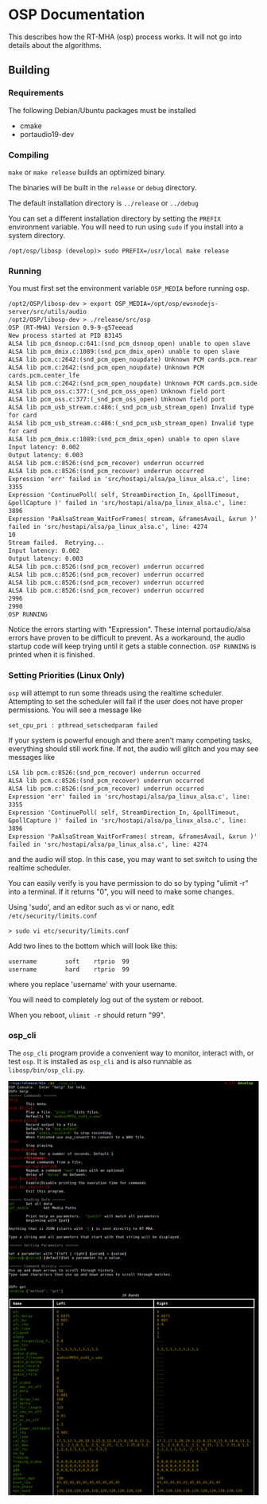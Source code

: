 # OSP Documentation

This describes how the RT-MHA (osp) process
works.  It will not go into details about the algorithms.

## Building

### Requirements

The following Debian/Ubuntu packages must be installed
* cmake
* portaudio19-dev
  
### Compiling

`make` or `make release` builds an optimized binary.

The binaries will be built in the `release` or `debug` directory.  

The default installation directory is `../release` or `../debug`

You can set a different installation directory by setting the `PREFIX`
environment variable. You will need to run using `sudo` if you install
into a system directory.

```
/opt/osp/libosp (develop)> sudo PREFIX=/usr/local make release
```

### Running

You must first set the environment variable `OSP_MEDIA` before running osp.

```
/opt2/OSP/libosp-dev > export OSP_MEDIA=/opt/osp/ewsnodejs-server/src/utils/audio
/opt2/OSP/libosp-dev > ./release/src/osp
OSP (RT-MHA) Version 0.9-9-g57eeead
New process started at PID 83145
ALSA lib pcm_dsnoop.c:641:(snd_pcm_dsnoop_open) unable to open slave
ALSA lib pcm_dmix.c:1089:(snd_pcm_dmix_open) unable to open slave
ALSA lib pcm.c:2642:(snd_pcm_open_noupdate) Unknown PCM cards.pcm.rear
ALSA lib pcm.c:2642:(snd_pcm_open_noupdate) Unknown PCM cards.pcm.center_lfe
ALSA lib pcm.c:2642:(snd_pcm_open_noupdate) Unknown PCM cards.pcm.side
ALSA lib pcm_oss.c:377:(_snd_pcm_oss_open) Unknown field port
ALSA lib pcm_oss.c:377:(_snd_pcm_oss_open) Unknown field port
ALSA lib pcm_usb_stream.c:486:(_snd_pcm_usb_stream_open) Invalid type for card
ALSA lib pcm_usb_stream.c:486:(_snd_pcm_usb_stream_open) Invalid type for card
ALSA lib pcm_dmix.c:1089:(snd_pcm_dmix_open) unable to open slave
Input latency: 0.002
Output latency: 0.003
ALSA lib pcm.c:8526:(snd_pcm_recover) underrun occurred
ALSA lib pcm.c:8526:(snd_pcm_recover) underrun occurred
Expression 'err' failed in 'src/hostapi/alsa/pa_linux_alsa.c', line: 3355
Expression 'ContinuePoll( self, StreamDirection_In, &pollTimeout, &pollCapture )' failed in 'src/hostapi/alsa/pa_linux_alsa.c', line: 3896
Expression 'PaAlsaStream_WaitForFrames( stream, &framesAvail, &xrun )' failed in 'src/hostapi/alsa/pa_linux_alsa.c', line: 4274
10
Stream failed.  Retrying...
Input latency: 0.002
Output latency: 0.003
ALSA lib pcm.c:8526:(snd_pcm_recover) underrun occurred
ALSA lib pcm.c:8526:(snd_pcm_recover) underrun occurred
ALSA lib pcm.c:8526:(snd_pcm_recover) underrun occurred
ALSA lib pcm.c:8526:(snd_pcm_recover) underrun occurred
2996
2990
OSP RUNNING
```

Notice the errors starting with "Expression".  These internal portaudio/alsa errors
have proven to be difficult to prevent.  As a workaround, the audio startup code will
keep trying until it gets a stable connection.  `OSP RUNNING` is printed when it is finished.

### Setting Priorities (Linux Only)

`osp` will attempt to run some threads using the realtime scheduler.  Attempting to set
the scheduler will fail if the user does not have proper permissions.  You will see a message
like

```
set_cpu_pri : pthread_setschedparam failed
```

If your system is powerful enough and there aren't many competing tasks, everything should
still work fine.  If not, the audio will glitch and you may see messages like
```
LSA lib pcm.c:8526:(snd_pcm_recover) underrun occurred
ALSA lib pcm.c:8526:(snd_pcm_recover) underrun occurred
ALSA lib pcm.c:8526:(snd_pcm_recover) underrun occurred
Expression 'err' failed in 'src/hostapi/alsa/pa_linux_alsa.c', line: 3355
Expression 'ContinuePoll( self, StreamDirection_In, &pollTimeout, &pollCapture )' failed in 'src/hostapi/alsa/pa_linux_alsa.c', line: 3896
Expression 'PaAlsaStream_WaitForFrames( stream, &framesAvail, &xrun )' failed in 'src/hostapi/alsa/pa_linux_alsa.c', line: 4274
```
and the audio will stop.  In this case, you may want to set switch to using the realtime scheduler.

You can easily verify is you have permission to do so by typing "ulimit -r" into a terminal.  If
it returns "0", you will need to make some changes.

Using 'sudo', and an editor such as vi or nano, edit `/etc/security/limits.conf`
```
> sudo vi etc/security/limits.conf

```

Add two lines to the bottom which will look like this:
```
username		soft	rtprio	99
username		hard	rtprio	99
```
where you replace 'username' with your username.

You will need to completely log out of the system or reboot.

When you reboot, `ulimit -r` should return "99".


### osp_cli

The `osp_cli` program provide a convenient way to monitor, interact with, or test `osp`.
It is installed as `osp_cli` and is also runnable as `libosp/bin/osp_cli.py`.

![](images/osp_cli.png)  
